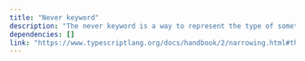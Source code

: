 ```yaml
---
title: "Never keyword"
description: "The never keyword is a way to represent the type of something that should never occur."
dependencies: []
link: "https://www.typescriptlang.org/docs/handbook/2/narrowing.html#the-never-type"
---
```

